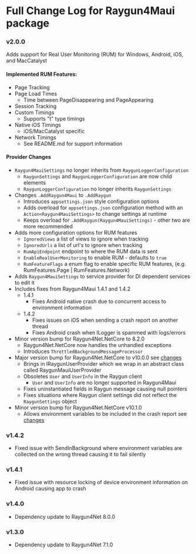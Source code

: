 # Full Change Log for Raygun4Maui package

### v2.0.0
Adds support for Real User Monitoring (RUM) for Windows, Android, iOS, and MacCatalyst

#### Implemented RUM Features:
- Page Tracking
- Page Load Times
  - Time between PageDisappearing and PageAppearing 
- Session Tracking
- Custom Timings
  - Supports "t" type timings
- Native iOS Timings
  - iOS/MacCatalyst specific
- Network Timings
  - See README.md for support information

#### Provider Changes
- `Raygun4MauiSettings` no longer inherits from `RaygunLoggerConfiguration`
  - `RaygunSettings` and `RaygunLoggerConfiguration` are now child elements
  - `RaygunLoggerConfiguration` no longer inherits `RaygunSettings`
- Changes `.AddRaygun4Maui` to `.AddRaygun`
  - Introduces `appsettings.json` style configuration options
  - Adds overload for `appsettings.json` configuration method with an `Action<Raygun4MauiSettings>` to change settings at runtime
  - Keeps overload for `.AddRaygun(Raygun4MauiSettings)` - other two are more recommended
- Adds more configuration options for RUM features
  - `IgnoredViews` a list of views to ignore when tracking
  - `IgnoredUrls` a list of url's to ignore when tracking
  - `RumApiEndpoint` endpoint to where the RUM data is sent
  - `EnableRealUserMonitoring` to enable RUM - defaults to `true`
  - `RumFeatureFlags` a enum flag to enable specific RUM features, (e.g. RumFeatures.Page | RumFeatures.Network)
- Adds `Raygun4MauiSettings` to service provider for DI dependent services to edit it
- Includes fixes from Raygun4Maui 1.4.1 and 1.4.2 
  - 1.4.1
    - Fixes Android native crash due to concurrent access to environment information
  - 1.4.2 
    - Fixes issues on iOS when sending a crash report on another thread
    - Fixes Android crash when ILogger is spammed with logs/errors
- Minor version bump for Raygun4Net.NetCore to 8.2.0
  - Raygun4Net.NetCore now handles the unhandled exceptions
  - Introduces `ThrottledBackgroundMessageProcessor`
- Major version bump for Raygun4Net.NetCore to v10.0.0 see [changes](https://github.com/MindscapeHQ/raygun4net/blob/master/CHANGE-LOG.md)
  - Brings in IRaygunUserProvider which we wrap in an abstract class called RaygunMauiUserProvider
  - Obsoletes `User` and `UserInfo` in the Raygun client
    - `User` and `UserInfo` are no longer supported in Raygun4Maui
  - Fixes uninstantiated fields in Raygun message causing null pointers
  - Fixes situations where Raygun client settings did not reflect the `RaygunSettings` object
- Minor version bump for Raygun4Net.NetCore v10.1.0
  - Allows environment variables to be included in the crash report see [changes](https://github.com/MindscapeHQ/raygun4net/pull/523)


### v1.4.2
- Fixed issue with SendInBackground where environment variables are collected on the wrong thread causing it to fail silently

### v1.4.1
- Fixed issue with resource locking of device environment information on Android causing app to crash

### v1.4.0
- Dependency update to Raygun4Net 8.0.0

### v1.3.0
- Dependency update to Raygun4Net 7.1.0
